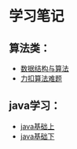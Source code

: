 # 学习笔记
## 算法类：
- [数据结构与算法](./算法/数据结构.md)
- [力扣算法难题](./算法/算法难题.md)

## java学习：
- [java基础上](./Java学习/Java语法（上）.md)
- [java基础下](./Java学习/Java语法（下）.md)